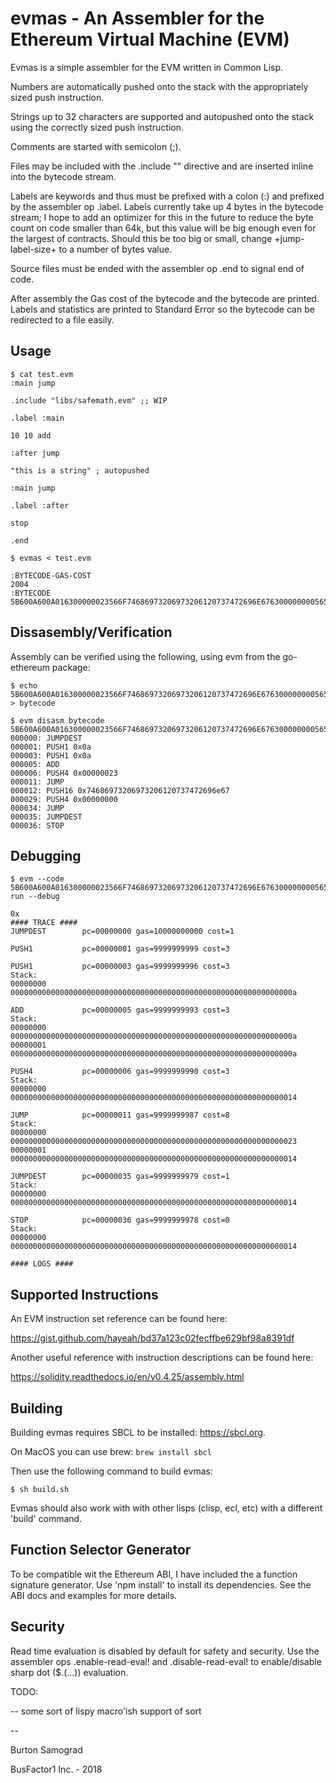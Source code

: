 evmas - An Assembler for the Ethereum Virtual Machine (EVM)
==

Evmas is a simple assembler for the EVM written in Common Lisp.

Numbers are automatically pushed onto the stack with the appropriately
sized push instruction.

Strings up to 32 characters are supported and autopushed onto the
stack using the correctly sized push instruction.

Comments are started with semicolon (;).

Files may be included with the .include "<filename>" directive and are
inserted inline into the bytecode stream.

Labels are keywords and thus must be prefixed with a colon (:) and
prefixed by the assembler op .label.  Labels currently take up 4 bytes
in the bytecode stream; I hope to add an optimizer for this in the
future to reduce the byte count on code smaller than 64k, but this
value will be big enough even for the largest of contracts.  Should
this be too big or small, change +jump-label-size+ to a number of
bytes value.

Source files must be ended with the assembler op .end to signal end of
code.

After assembly the Gas cost of the bytecode and the bytecode are
printed. Labels and statistics are printed to Standard Error so the
bytecode can be redirected to a file easily.

Usage
--

```
$ cat test.evm
:main jump

.include "libs/safemath.evm" ;; WIP
	
.label :main

10 10 add

:after jump

"this is a string" ; autopushed

:main jump

.label :after

stop

.end

$ evmas < test.evm

:BYTECODE-GAS-COST 
2004 
:BYTECODE 
5B600A600A016300000023566F74686973206973206120737472696E676300000000565B00
```

Dissasembly/Verification
--

Assembly can be verified using the following, using evm from the go-ethereum package:

```
$ echo 5B600A600A016300000023566F74686973206973206120737472696E676300000000565B00 > bytecode

$ evm disasm bytecode
5B600A600A016300000023566F74686973206973206120737472696E676300000000565B00
000000: JUMPDEST
000001: PUSH1 0x0a
000003: PUSH1 0x0a
000005: ADD
000006: PUSH4 0x00000023
000011: JUMP
000012: PUSH16 0x74686973206973206120737472696e67
000029: PUSH4 0x00000000
000034: JUMP
000035: JUMPDEST
000036: STOP
```

Debugging
--

```
$ evm --code 5B600A600A016300000023566F74686973206973206120737472696E676300000000565B00 run --debug

0x
#### TRACE ####
JUMPDEST        pc=00000000 gas=10000000000 cost=1

PUSH1           pc=00000001 gas=9999999999 cost=3

PUSH1           pc=00000003 gas=9999999996 cost=3
Stack:
00000000  000000000000000000000000000000000000000000000000000000000000000a

ADD             pc=00000005 gas=9999999993 cost=3
Stack:
00000000  000000000000000000000000000000000000000000000000000000000000000a
00000001  000000000000000000000000000000000000000000000000000000000000000a

PUSH4           pc=00000006 gas=9999999990 cost=3
Stack:
00000000  0000000000000000000000000000000000000000000000000000000000000014

JUMP            pc=00000011 gas=9999999987 cost=8
Stack:
00000000  0000000000000000000000000000000000000000000000000000000000000023
00000001  0000000000000000000000000000000000000000000000000000000000000014

JUMPDEST        pc=00000035 gas=9999999979 cost=1
Stack:
00000000  0000000000000000000000000000000000000000000000000000000000000014

STOP            pc=00000036 gas=9999999978 cost=0
Stack:
00000000  0000000000000000000000000000000000000000000000000000000000000014

#### LOGS ####
```

Supported Instructions
--

An EVM instruction set reference can be found here:

https://gist.github.com/hayeah/bd37a123c02fecffbe629bf98a8391df

Another useful reference with instruction descriptions can be found here:

https://solidity.readthedocs.io/en/v0.4.25/assembly.html


Building
--

Building evmas requires SBCL to be installed: https://sbcl.org.

On MacOS you can use brew: ```brew install sbcl```

Then use the following command to build evmas:	

```
$ sh build.sh
```

Evmas should also work with with other lisps (clisp, ecl, etc) with a
different 'build' command.

Function Selector Generator
--

To be compatible wit the Ethereum ABI, I have included the a function
signature generator.  Use 'npm install' to install its dependencies.
See the ABI docs and examples for more details.

Security
--

Read time evaluation is disabled by default for safety and security.
Use the assembler ops .enable-read-eval! and .disable-read-eval! to
enable/disable sharp dot ($.(...)) evaluation.

TODO:

-- some sort of lispy macro'ish support of sort

--

Burton Samograd

BusFactor1 Inc. - 2018
